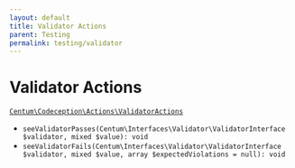 ```yaml
---
layout: default
title: Validator Actions
parent: Testing
permalink: testing/validator
---
```




# Validator Actions

[`Centum\Codeception\Actions\ValidatorActions`](https://github.com/SidRoberts/centum/blob/development/src/Codeception/Actions/ValidatorActions.php)

- `seeValidatorPasses(Centum\Interfaces\Validator\ValidatorInterface $validator, mixed $value): void`
- `seeValidatorFails(Centum\Interfaces\Validator\ValidatorInterface $validator, mixed $value, array $expectedViolations = null): void`
